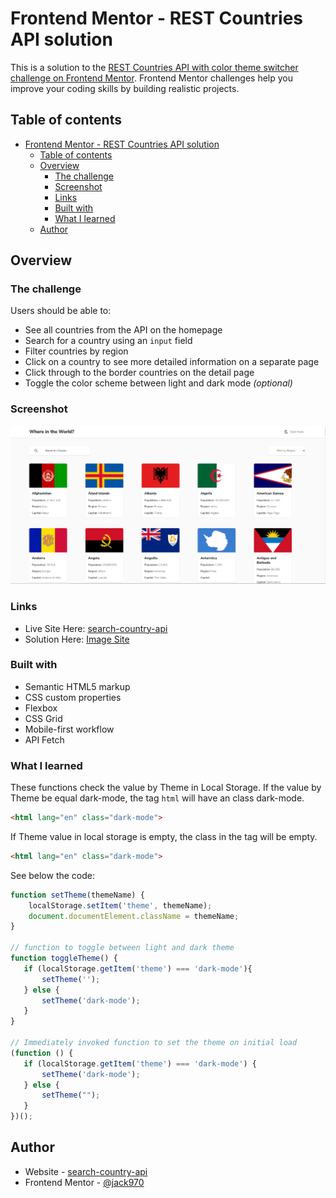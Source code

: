 # Frontend Mentor - REST Countries API solution

This is a solution to the [REST Countries API with color theme switcher challenge on Frontend Mentor](https://www.frontendmentor.io/challenges/rest-countries-api-with-color-theme-switcher-5cacc469fec04111f7b848ca). Frontend Mentor challenges help you improve your coding skills by building realistic projects. 

## Table of contents

- [Frontend Mentor - REST Countries API solution](#frontend-mentor---rest-countries-api-solution)
  - [Table of contents](#table-of-contents)
  - [Overview](#overview)
    - [The challenge](#the-challenge)
    - [Screenshot](#screenshot)
    - [Links](#links)
    - [Built with](#built-with)
    - [What I learned](#what-i-learned)
  - [Author](#author)

## Overview

### The challenge

Users should be able to:

- See all countries from the API on the homepage
- Search for a country using an `input` field
- Filter countries by region
- Click on a country to see more detailed information on a separate page
- Click through to the border countries on the detail page
- Toggle the color scheme between light and dark mode *(optional)*

### Screenshot

![Image Site](./thumbnail.png)

### Links

- Live Site Here: [search-country-api](https://search-country-api.netlify.app/index.html)
- Solution Here: [Image Site](https://prnt.sc/1s5525n)

### Built with

- Semantic HTML5 markup
- CSS custom properties
- Flexbox
- CSS Grid
- Mobile-first workflow
- API Fetch
### What I learned

These functions check the value by Theme in Local Storage. If the value by Theme be equal dark-mode, the tag ```html``` will have an class dark-mode.
```html
<html lang="en" class="dark-mode">
```
If Theme value in local storage is empty, the class in the tag will be empty.

```html
<html lang="en" class="dark-mode">
```

See below the code:

```js
function setTheme(themeName) {
    localStorage.setItem('theme', themeName);
    document.documentElement.className = themeName;
}

// function to toggle between light and dark theme
function toggleTheme() {
   if (localStorage.getItem('theme') === 'dark-mode'){
       setTheme('');
   } else {
       setTheme('dark-mode');
   }
}

// Immediately invoked function to set the theme on initial load
(function () {
   if (localStorage.getItem('theme') === 'dark-mode') {
       setTheme('dark-mode');
   } else {
       setTheme("");
   }
})();
```
## Author

- Website - [search-country-api](https://search-country-api.netlify.app/index.html)
- Frontend Mentor - [@jack970](https://www.frontendmentor.io/profile/yourusername)